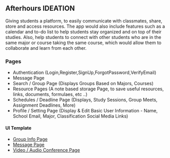 ## Afterhours IDEATION
Giving students a platform, to easily communicate with classmates, share, store and access resources. The app would also include features such as a calendar and to-do list to help students stay organized and on top of their studies. Also, help students to connect with other students who are in the same major or course taking the same course, which would allow them to collaborate and learn from each other.

### Pages 

- Authentication (Login,Register,SignUp,ForgotPassword,VerifyEmail)
- Message Page
- Search / Group Page (Displays Groups Based on Majors, Courses)
- Resource Pages (A note based storage Page, to save useful resources, links, documents, formulaes, etc ..)
- Schedules / Deadline Page (Displays, Study Sessions, Group Meets, Assignment Deadlines, More)
- Profile / Setting Page (Display & Edit Basic User Information - Name, School Email, Major, Classification Social Media Links)

#### UI Template 
- [Group Info Page](https://dribbble.com/shots/18932669-Social-media-platfrom-Forumboard)
- [Message Page](https://dribbble.com/shots/18501763-Mengchat-Messanger-Dashboard-Concept-Light-Mode)
- [Video / Audio Conference Page](https://dribbble.com/shots/15428118--Exploration-Classroom-Online-Platform)
